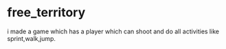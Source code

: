 # free_territory
 i made a game which has a player which can shoot and do all activities like sprint,walk,jump.
